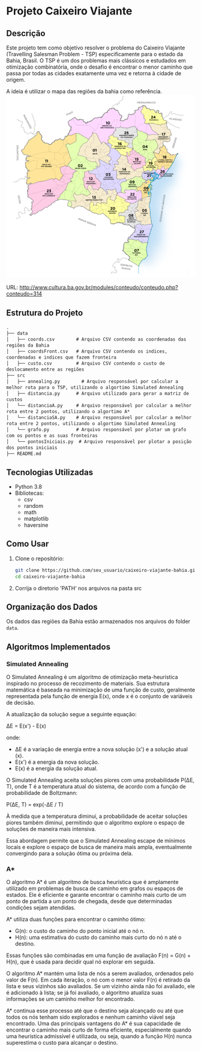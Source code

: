 # Projeto Caixeiro Viajante 

## Descrição

Este projeto tem como objetivo resolver o problema do Caixeiro Viajante (Travelling Salesman Problem - TSP) 
especificamente para o estado da Bahia, Brasil. O TSP é um dos problemas mais clássicos e estudados em otimização combinatória, 
onde o desafio é encontrar o menor caminho que passa por todas as cidades exatamente uma vez e retorna à cidade de origem.

A ideia é utilizar o mapa das regiões da bahia como referência.
![Mapa das Regiões da Bahia](mapa.PNG)

URL: http://www.cultura.ba.gov.br/modules/conteudo/conteudo.php?conteudo=314
## Estrutura do Projeto

```
.
├── data
│   ├── coords.csv        # Arquivo CSV contendo as coordenadas das regiões da Bahia
│   ├── coordsFront.csv   # Arquivo CSV contendo os indices, coordenadas e indices que fazem fronteira
│   ├── custo.csv         # Arquivo CSV contendo o custo de deslocamento entre as regiões
├── src
│   ├── annealing.py        # Arquivo responsável por calcular a melhor rota para o TSP, utilizando o algortimo Simulated Annealing
│   ├── distancia.py      # Arquivo utilizado para gerar a matriz de custos
│   └── distanciaA.py     # Arquivo responsável por calcular a melhor rota entre 2 pontos, utilizando o algortimo A*
│   └── distanciaSA.py    # Arquivo responsável por calcular a melhor rota entre 2 pontos, utilizando o algortimo Simulated Annealing
│   └── grafo.py          # Arquivo responsável por plotar um grafo com os pontos e as suas fronteiras
│   └── pontosIniciais.py  # Arquivo responsável por plotar a posição dos pontos iniciais
├── README.md
```

## Tecnologias Utilizadas

- Python  3.8
- Bibliotecas:
  - csv
  - random
  - math
  - matplotlib
  - haversine

## Como Usar

1. Clone o repositório:

   ```sh
   git clone https://github.com/seu_usuario/caixeiro-viajante-bahia.git
   cd caixeiro-viajante-bahia
   ```
   
2. Corrija o diretorio 'PATH' nos arquivos na pasta src

## Organização dos Dados

Os dados das regiões da Bahia estão armazenados nos arquivos do folder `data`.

## Algoritmos Implementados

### Simulated Annealing

O Simulated Annealing é um algoritmo de otimização meta-heurística inspirado no processo de recozimento de materiais. 
Sua estrutura matemática é baseada na minimização de uma função de custo, 
geralmente representada pela função de energia E(x), onde x é o conjunto de variáveis de decisão.

A atualização da solução segue a seguinte equação:

ΔE = E(x') - E(x)

onde:
- ΔE é a variação de energia entre a nova solução (x') e a solução atual (x).
- E(x') é a energia da nova solução.
- E(x) é a energia da solução atual.

O Simulated Annealing aceita soluções piores com uma probabilidade P(ΔE, T), 
onde T é a temperatura atual do sistema, de acordo com a função de probabilidade de Boltzmann:

P(ΔE, T) = exp(-ΔE / T)

À medida que a temperatura diminui, a probabilidade de aceitar soluções piores também diminui, 
permitindo que o algoritmo explore o espaço de soluções de maneira mais intensiva.

Essa abordagem permite que o Simulated Annealing escape de mínimos locais e 
explore o espaço de busca de maneira mais ampla, eventualmente convergindo para a solução ótima ou próxima dela.


### A*

O algoritmo A* é um algoritmo de busca heurística que é amplamente utilizado em 
problemas de busca de caminho em grafos ou espaços de estados. Ele é eficiente e 
garante encontrar o caminho mais curto de um ponto de partida a um ponto de chegada, 
desde que determinadas condições sejam atendidas.

A* utiliza duas funções para encontrar o caminho ótimo:
- G(n): o custo do caminho do ponto inicial até o nó n.
- H(n): uma estimativa do custo do caminho mais curto do nó n até o destino.

Essas funções são combinadas em uma função de avaliação F(n) = G(n) + H(n), que é usada para decidir qual nó explorar em seguida.

O algoritmo A* mantém uma lista de nós a serem avaliados, ordenados pelo valor de F(n). 
Em cada iteração, o nó com o menor valor F(n) é retirado da lista e seus vizinhos são avaliados. 
Se um vizinho ainda não foi avaliado, ele é adicionado à lista; se já foi avaliado, o algoritmo atualiza suas informações se um caminho melhor for encontrado.

A* continua esse processo até que o destino seja alcançado ou até que todos os nós tenham sido explorados 
e nenhum caminho viável seja encontrado. Uma das principais vantagens do A* é sua capacidade de encontrar 
o caminho mais curto de forma eficiente, especialmente quando uma heurística admissível é utilizada, ou seja, 
quando a função H(n) nunca superestima o custo para alcançar o destino.

